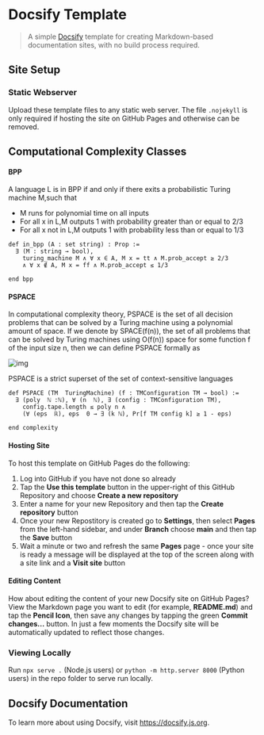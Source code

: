 # Docsify Template

> A simple [Docsify](https://github.com/docsifyjs/docsify/) template for creating Markdown-based documentation sites, with no build process required.

## Site Setup

### Static Webserver

Upload these template files to any static web server. The file `.nojekyll` is only required if hosting the site on GitHub Pages and otherwise can be removed.

## Computational Complexity Classes

#### BPP

A language L is in BPP if and only if there exits a probabilistic Turing machine M,such that

- M runs for polynomial time on all inputs
- For all x in L,M outputs 1 with probability greater than or equal to 2/3
- For all x not in L,M outputs 1 with probability less than or equal to 1/3

```lean4
def in_bpp (A : set string) : Prop :=
  ∃ (M : string → bool),
    turing_machine M ∧ ∀ x ∈ A, M x = tt ∧ M.prob_accept ≥ 2/3
    ∧ ∀ x ∉ A, M x = ff ∧ M.prob_accept ≤ 1/3

end bpp

```

#### PSPACE

In computational complexity theory, PSPACE is the set of all decision problems that can be solved by a Turing machine using a polynomial amount of space.
If we denote by SPACE(f(n)), the set of all problems that can be solved by Turing machines using O(f(n)) space for some function f of the input size n, then we can define PSPACE formally as

![img](https://i.ibb.co/v1H6J9g/pspace.png)

PSPACE is a strict superset of the set of context-sensitive languages

```
def PSPACE (TM  TuringMachine) (f : TMConfiguration TM → bool) :=
  ∃ (poly  ℕ :ℕ), ∀ (n  ℕ), ∃ (config : TMConfiguration TM),
    config.tape.length ≤ poly n ∧
    (∀ (eps  ℝ), eps  0 → ∃ (k ℕ), Pr[f TM config k] ≥ 1 - eps)

end complexity
```

#### Hosting Site

To host this template on GitHub Pages do the following:

1. Log into GitHub if you have not done so already
2. Tap the **Use this template** button in the upper-right of this GitHub Repository and choose **Create a new repository**
3. Enter a name for your new Repository and then tap the **Create repository** button
4. Once your new Repostitory is created go to **Settings**, then select **Pages** from the left-hand sidebar, and under **Branch** choose **main** and then tap the **Save** button
5. Wait a minute or two and refresh the same **Pages** page - once your site is ready a message will be displayed at the top of the screen along with a site link and a **Visit site** button

#### Editing Content

How about editing the content of your new Docsify site on GitHub Pages? View the Markdown page you want to edit (for example, **README.md**) and tap the **Pencil Icon**, then save any changes by tapping the green **Commit changes...** button. In just a few moments the Docsify site will be automatically updated to reflect those changes.

### Viewing Locally

Run `npx serve .` (Node.js users) or `python -m http.server 8000` (Python users) in the repo folder to serve run locally.

## Docsify Documentation

To learn more about using Docsify, visit https://docsify.js.org.

```

```
